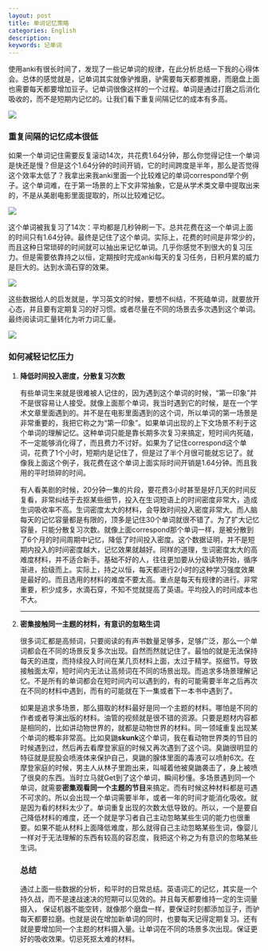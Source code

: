 ```yaml
---
layout: post
title: 单词记忆策略
categories: English
description: 
keywords: 记单词
---
```


使用anki有很长时间了，发现了一些记单词的规律，在此分析总结一下我的心得体会。总体的感觉就是，记单词其实就像驴推磨，驴需要每天都要推磨，而磨盘上面也需要每天都要增加豆子。记单词很像这样的一个过程。单词是通过打磨之后消化吸收的，而不是短期内记忆的。让我们看下重复间隔记忆的成本有多高。

<img src="https://cs-cn.top//images/posts/mopan_053701.png"/>

### 重复间隔的记忆成本很低

如果一个单词记住需要反复滚动14次，共花费1.64分钟，那么你觉得记住一个单词是快还是慢？但是这个1.64分钟的时间开销，它的时间跨度是半年，那么是否觉得这个效率太低了？我拿出来我anki里面一个比较难记的单词correspond举个例子。这个单词难，在于第一场景的上下文非常抽象，它是从学术类文章中提取出来的，不是从美剧电影里面提取的，所以比较难记忆。

<img src="https://cs-cn.top//images/posts/coresspond_054502.png"/>

这个单词被我复习了14次：平均都是几秒钟刷一下。总共花费在这一个单词上面的时间只有1.64分钟。最终是记住了这个单词。实际上，花费的时间是非常少的，而且这种日常琐碎的时间就可以抽出来记忆单词。几乎你感觉不到很大的复习压力。但是需要依靠持之以恒，定期按时完成anki每天的复习任务，日积月累的威力是巨大的。达到水滴石穿的效果。

<img src="https://cs-cn.top//images/posts/reviews_55030.png"/>

这些数据给人的启发就是，学习英文的时候，要想不纠结，不死磕单词，就要放开心态，并且要有定期复习的好习惯。或者尽量在不同的场景去多次遇到这个单词。最终阅读词汇量转化为听力词汇量。

<img src="https://cs-cn.top//images/posts/details_55909.png"/>

### 如何减轻记忆压力

1. **降低时间投入密度，分散复习次数**

   有些单词生来就是很难被人记住的，因为遇到这个单词的时候，“第一印象”并不是很容易让人接受。就像上面那个单词，我当时遇到它的时候，是在一个学术文章里面遇到的。并不是在电影里面遇到的这个词，所以单词的第一场景是非常重要的，我把它称之为“第一印象”。如果单词出现的上下文场景不利于这个单词的理解记忆。这种单词只能是靠长期多次复习来搞定，短时间内死磕，不一定能够消化得了，而且费力不讨好。如果为了记住correspond这个单词，花费了1个小时，短期内是记住了，但是过了半个月很可能就忘记了。就像我上面这个例子，我花费在这个单词上面实际时间开销是1.64分钟。而且我用的平时琐碎的时间。

   有人看美剧的时候，20分钟一集的片段，要花费3小时甚至是好几天的时间反复看，非常纠结于去抠某些细节，投入在生词短语上的时间密度非常大，造成生词吸收率不高。生词密度太大的材料，会导致时间投入密度非常大。而人脑每天的记忆容量都是有限的，顶多是记住30个单词就很不错了。为了扩大记忆容量，只能分散复习次数。就像上面correspond那个单词一样，是被分散到了6个月的时间周期中记忆，降低了时间投入密度。这个数据证明，并不是短期内投入的时间密度越大，记忆效果就越好。同样的道理，生词密度太大的高难度材料，并不适合新手。基础不好的人，往往更加要从分级读物开始，循序渐进，拾级而上。实际上，持之以恒，每天都进行2小时的这种学习强度效果是最好的。而且选用的材料的难度不要太高。重点是每天有规律的进行。非常重要，积少成多，水滴石穿，不知不觉就提高了英语。平均投入的时间成本也不大。

2. ****

   **密集接触同一主题的材料，有意识的忽略生词**

   很多词汇都是高频词，只要阅读的有声书数量足够多，足够广泛，那么一个单词都会在不同的场景反复多次出现。自然而然就记住了。最怕的就是无法保持每天的进度，而持续投入时间在某几页材料上面，太过于精学。抠细节。导致接触面太窄，短时间内无法让高频词在不同的场景出现。而追求多场景理解记忆。不是所有的单词都会在短时间内可以遇到的，有的可能需要半年之后再次在不同的材料中遇到，而有的可能就在下一集或者下一本书中遇到了。

   如果是追求多场景，那么摄取的材料最好是同一个主题的材料。哪怕是不同的作者或者导演出版的材料。油管的视频就是很不错的资源。只要是题材内容都是相同的，比如讲动物世界的，就都是动物世界的材料。同一领域重复出现某个单词的概率非常高。比如臭鼬**skunk**这个单词，我在看动物世界类的节目的时候遇到过，然后再去看摩登家庭的时候又再次遇到了这个词。臭鼬很明显的特征就是屁股会喷液体来保护自己，臭鼬的腺体里面的毒液可以喷射6次。在摩登家庭的时候，男主人从林子里跑出来，叫喊着他被臭鼬袭击了，身上被喷了很臭的东西。当时立马就Get到了这个单词，瞬间秒懂。多场景遇到同一个单词，就需要**密集观看同一个主题的节目**来搞定。而有时候这种材料都是可遇不可求的。所以会出现一个单词需要半年，或者一年的时间才能消化吸收。就是因为看的材料太少了。单词重复出现的次数太低导致的。所以，一个是要自己降低材料的难度，还一个就是学习者自己主动忽略某些生词的能力也很重要。如果不能从材料上面降低难度，那么就得自己主动忽略某些生词，像婴儿一样对于无法理解的东西有较高的容忍度，我把这个称之为有意识的忽略某些生词。

   

   ### 总结
   
   通过上面一些数据的分析，和平时的日常总结。英语词汇的记忆，其实是一个持久战，而不是速战速决的短期可以见效的。并且每天都要维持一定的生词量摄入， 保证机器不能空转，就像那个磨盘一样，要保证时刻都添加豆子，而驴每天都要拉磨。也就是说在增加新单词的同时，也要每天记得定期复习。还有就是要增加同一个主题的材料摄入量。让单词在不同的场景多次出现。保证更好的吸收效果。切忌死抠太难的材料。